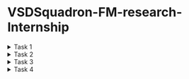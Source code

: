 # VSDSquadron-FM-research-Internship

<details>
<summary>Task 1 </summary>
# VSDFPGA Task 1 - VSDSquadron FPGA Mini: Verilog and PCF Task 

# 1. Understanding the Verilog Code

## Verilog Code and its functions:
The Verilog code it  has a blinking blue led. It’s main features are:  
**Clock Division:** A clock divider is implemented to reduce the input clock frequency to a lower frequency suitable for driving the LED.  
**Blinking Mechanism:** the clock makes an input signal  

### Key Signals:
**Clock (clk):** The clock signal oF the FPGA.  
**Reset (reset):** resets the clock divider for it to stop blinking  
**LED Output (led_blue):** Output Signal of the blue led  

# 2. PCF FILE:
The PCF file (VSDSquadronFM.pcf) means the pins and the mapping of the Verilog design. mappings are:  
**clk:** Connected to clock input pin.  
**reset:** Connected to a GPIO pin.  
**led_blue:** Connected to the pin where it makes the blue LED glow.  

### Sample PCF File Content:
set_io clk 21       (this is the clock input pin)  
set_io reset 35     (this is the reset input pin)  
set_io led_blue 25  (this is the blue LED output pin)  

### Observations:
Pin numbers correspond to specific physical locations on the FPGA Mini board.  
Proper mapping ensures the FPGA design interacts correctly with external components.  

# 3. Integration Steps and Observations While Working with the FPGA Mini Board
## Integration Steps
### 1.	Setup:
Install Yosys to upload the code into the Verilog  
Used nextpnr-ice40 for place-and-route.  
Timing analysis for ice-time.  
Converts bitstream through icepack and programme it using the FPGA with the iceprog.  

### 2.	Verilog Code Compilation and Build:
Ran the build target in the Makefile to synthesize the Verilog code and generate the necessary files (JSON, ASC, BIN).  

### 3.	Programming the FPGA:
Uploaded the binary bitstream file (top.bin) to the FPGA Mini board using iceprog.  

### 4.	Testing the Design:
Verified that the blue LED blinked at the expected frequency  

# Outcome
The clock divider's parameters required fine-tuning to achieve the desired LED blinking rate.  
Correctly matching the PCF file to the FPGA board layout was critical to ensuring proper functionality.  
The reset signal was tested successfully, halting and resuming the blinking as expected.  


## Step 1: Open Xubuntu:
![1](https://github.com/user-attachments/assets/27cf8fc3-be4d-479c-ad1a-8dfe8508bb10)

## Step 2: Open terminal and open VSDSquadron_FM: 
![2](https://github.com/user-attachments/assets/c21363c5-f374-47f9-b071-6d8949accb05)

## Step 3: Then open blink led in VSDSQUADRON_FM: 
![3](https://github.com/user-attachments/assets/fae4b7e4-3d5b-4c29-a122-1633afe1186c)

## Step 4: Now we need to let the power reach the board: 
![4](https://github.com/user-attachments/assets/5e59f8b8-2f8b-4262-9cb7-833274dba7f4)

## Step 5: Then use the command lsusb to check if the code can reach the board: 
![5](https://github.com/user-attachments/assets/e1a36a33-1410-4cec-80c3-23d5f631c776)

## Step 6: Then clean all the extra builds using make clean: 
![6](https://github.com/user-attachments/assets/68059760-7f32-4a5c-848a-c4a2457c4d55)

## Step 7: Then use the command make build: 
![7](https://github.com/user-attachments/assets/81624409-6cbc-4088-b8ef-855a1beb3348)

## Step 8: Finally use the command sudo make flash then enter sudo password: 
![8](https://github.com/user-attachments/assets/52f68700-b628-49fb-bc87-02247eb28aad)


# 4. Challenges Faced and Solutions Implemented
## Challenges
### 1.	USB option:
The USB option to select.  
**Solution:** Checking in device Manager of windows.  
### 2.	Wrong version:
Testing with the old version.  
**Solution:** creating a new version.  
### 3.	Serial Communication:
Difficulty in establishing UART communication for debugging.  
**Solution:** Configured picocom with the correct baud rate and port settings specified in the Makefile.  

## Working Verilog Code:
Working of the LED blinking along with clock division and reset.  
2.	Pin limitation File (VSDSquadronFM.pcf):  
Provides us with the exact pin mappings for the FPGA Mini board.  
3.	Makefile:  
Automates the ‘make clean’ and ‘make build’
  
  

https://github.com/user-attachments/assets/d148716a-8fc4-4241-81a6-2c84a56b3611


  
  
  
 
  
  
</details>


<details>

<summary>Task 2 </summary>

# Task List for Understanding and Implementing the Verilog Code on the VSDSquadron FPGA Mini Board

**Objective:** To understand and document the provided Verilog code, create the necessary PCF file, and integrate the design with the VSDSquadron FPGA Mini board.

## Introduction
The Universal Asynchronous Receiver-Transmitter (UART) loopback mechanism is an essential testing feature, enabling developers to verify data transmission and reception functionality within an FPGA-based system. This project involves designing, implementing, and testing a UART loopback system using Verilog, synthesizing it onto the VSDSquadron FPGA Mini, and verifying its functionality.  

## Code
**Repository Access:**
The uart_loopback project was downloaded from the VSDSquadron_FM repository.  
The Verilog files were cloned locally for analysis.  
### Key Modules:
**o	UART Transmitter (TX) and Receiver (RX):**  
The uart_trx.v file contains the implementation of both the UART transmitter and receiver functionalities. This module manages the data transmission and reception processes.  
**o	Top-Level Module:**
The top.v file serves as the top-level module, integrating the UART transceiver and establishing the loopback connection.  

•	Create a folder called uart_loopback then fill it with the makefile pcf file top.v and the uart_trx file:  
![image](https://github.com/user-attachments/assets/754e52b5-ca57-43a1-88b5-999cea567003)


## Block Diagram and Circuit Diagram
 
![image](https://github.com/user-attachments/assets/d6ddcf70-c489-488b-b58d-18fc90c117f1)


![image](https://github.com/user-attachments/assets/da454bb3-a3ed-44ee-bd5a-467f21a7f153)

 

## Hardware Implementation
### Hardware Setup:  
o	The VSDSquadron FPGA Mini was securely connected to a PC via a USB-UART converter.  

### Code Synthesis and Upload:  
o	The Verilog code was synthesized and  was uploaded to the FPGA

### Process:
•	Open terminal then enter the following code  
 ![image](https://github.com/user-attachments/assets/09a6e302-a5e5-487d-92bc-531789cbb17f)  

•	Then type lsusb then make build  
 ![image](https://github.com/user-attachments/assets/418f519e-e90e-47bf-86a9-f8e4520fcaef)  

•	Then type sudo make flash  
 ![image](https://github.com/user-attachments/assets/eb808561-da58-4a47-bf07-d182ba6437c9)  


## Testing and Verification
### Serial Terminal Configuration:  
Open docklight on windows then go to tools then project settings then type the required COM then fill in the baud rate:  
 ![image](https://github.com/user-attachments/assets/f71777b1-2c58-4c94-9659-e51f9e9061fe)  

Double click the box under name then fill in the following info:  
 ![image](https://github.com/user-attachments/assets/4dde2ff9-684a-4824-a942-87d13334b264)  


## Testing Process:  
o	Data was transmitted from the PC to the FPGA.  
o	Successful loopback was confirmed when the same data was received back on the serial terminal.  

Then click on apply and okay then click on the arrow next to the box:  
 ![image](https://github.com/user-attachments/assets/9e04e4e9-4244-48e6-afc4-120ebcfee559)  



https://github.com/user-attachments/assets/dca18de7-b7e4-4452-abef-6580c3c861f4



## Results
The UART loopback mechanism was successfully implemented and tested. The system consistently returned transmitted data without errors, validating the functionality of the TX and RX modules.  

## Conclusion  
This project demonstrated the successful implementation of a UART loopback system, achieving its objective of verifying UART functionality through hardware testing and documentation. The outcomes provide a reliable framework for further UART-based developments on the VSDSquadron FPGA Mini.  


</details>




<details>

<summary>Task 3 </summary>

# Task 3: Develop a UART transmitter module capable of sending serial data from the FPGA to an external device.

## Introduction:   
The Universal Asynchronous Receiver-Transmitter (UART) transmitter module is essential for serial communication, allowing FPGA-based systems to send data to external devices. This project involves designing, implementing, and testing a UART transmitter using Verilog, synthesizing it onto the VSDSquadron FPGA Mini, and verifying its functionality.  

## Study the Existing Code
### Repository Access:
o	The uart_tx project was accessed from the VSDSquadron_FM repository.

### Code Analysis:
o	Key modules, including the TX (transmitter), were identified.
o	The baud rate generator and clock divider were analyzed.
o	The sequential process of loading and shifting data was studied.

## Design Documentation
### Block Diagram:
o	A high-level block diagram was created to illustrate the UART transmission process, highlighting:  
	Data input.  
	Baud rate generator.  
	TX shift register.  
	Transmission to the external device.  
![image](https://github.com/user-attachments/assets/8248c442-5f2d-49f4-9934-8d0e106d3644)

### Circuit Diagram:
o	A detailed circuit diagram was developed, showing:  
	Connections between the FPGA TX pin and the receiving device.  
	Peripheral connections such as power and ground.  
![image](https://github.com/user-attachments/assets/192434e7-214e-4e52-854f-e02c9301b3d9)

## Hardware Implementation
### Hardware Setup:
o	The VSDSquadron FPGA Mini was connected to a PC via a USB-UART converter.
o	Connections were verified against the circuit diagram.
### Code Synthesis and Upload:
o	The following steps were followed:
1.	Open the uart_transmission file in the terminal.
2.	Connect the board and verify it through lsusb.
3.	Run the commands make build and sudo make flash to build and upload the Verilog code to the FPGA.

## Testing and Verification
### Serial Terminal Configuration:
o	You can download PuTTY from the URL- https://www.chiark.greenend.org.uk/~sgtatham/putty/latest.html 
o	A serial terminal (e.g., PuTTY) was configured with:
	Baud rate matching the Verilog UART setup.
	Correct data bits, stop bits, and parity settings.
o	The correct port was selected for communication.
### Testing Process:
o	Data was transmitted from the FPGA.
o	Successful transmission was confirmed by observing the expected output in the serial terminal.

First create a file known as uart_transmission:  
 ![image](https://github.com/user-attachments/assets/41fb3ed5-9ce5-4985-8014-bb47e6a9082e)  

Open the file in terminal:  
![image](https://github.com/user-attachments/assets/c3b2716a-fdc8-44eb-921f-631a773e85eb)  

 
Then connect the board and verify it through lsusb:  
 ![image](https://github.com/user-attachments/assets/e6b315dc-e2d7-4905-9b42-009d5cc6a753)  

Then use the commands make build and sudo make flash   
![image](https://github.com/user-attachments/assets/57f2857a-f5d5-464e-bfdf-f0fb7259b557)  

 
Then download putty in windows and follow the following instructions(you can change the port to your recuired port):  
![image](https://github.com/user-attachments/assets/d0de6e1d-45ba-4562-a9cf-d4fe92459893)  

 
If you have followed all these instructions correctly then you will see this:  
![image](https://github.com/user-attachments/assets/dc568e9a-e153-4668-9047-d51fd9619919)  



https://github.com/user-attachments/assets/35549a42-8596-4ec6-8d02-84e0988d58af



## Results
The UART transmitter module was successfully implemented and tested. The system consistently transmitted data without errors, verifying the proper functionality of the TX module.



</details>




<details>

<summary>Task 4 </summary>

# Task 4: Implement a UART transmitter that sends data based on sensor inputs, enabling the FPGA to communicate real-time sensor data to an external device.  


## Study of Existing Code
The uart_tx_sense module from the VSDSquadron_FM repository is reviewed to understand:  
•	Sensor data acquisition mechanisms  
•	UART transmission implementation  
•	Baud rate and data format configuration  
•	Handling of buffer storage and flow control  

## Design Documentation
### Block Diagram:
A block diagram is created to illustrate the data flow from the sensor to the FPGA and through the UART transmitter to the receiving device.  
 ![image](https://github.com/user-attachments/assets/bfa015e3-7b51-4371-9e20-93550abc1645)


### Circuit Diagram:
A detailed circuit schematic is developed  
 ![image](https://github.com/user-attachments/assets/27c5f542-f6aa-41c0-ab1f-14d8f053ecfc)


## Implementation
### Hardware Setup:
•	Connecting the sensor to the FPGA board
•	Ensuring power supply and signal integrity
### Verilog Code Implementation:
•	Data acquisition from the sensor
•	UART communication module with proper baud rate and frame settings
•	Buffer/FIFO implementation for stable data transmission
### Synthesis & Deployment:
•	Synthesis using FPGA toolchain (Vivado/Quartus/etc.)
•	Loading the bitstream onto the FPGA
•	Initial debugging using onboard LEDs or logic analyzers

### Create a new file in uart_transmission:  
![image](https://github.com/user-attachments/assets/9f818a6a-4922-46d6-b49c-4c6f43e1f70f)  

 
### Open this file in terminal:
![image](https://github.com/user-attachments/assets/3c11c89b-1f90-4e4c-8841-b58a03bd8fc6)  

 
### Use lsusb to verify that the board is connected and also use make build:  
![image](https://github.com/user-attachments/assets/76dcdac6-62f1-4ed8-b09f-4d67394be424)  

 
### Use the command sudo make flash:  
![image](https://github.com/user-attachments/assets/a065be11-2330-4681-9ce7-851d5372caec)  

 
### Open PuTTy in windows and follow the commands as given below:  
![image](https://github.com/user-attachments/assets/d624463f-5f27-4b5d-aabf-323a531bb72d)  

 
### Click open you will see as follows:
 ![image](https://github.com/user-attachments/assets/16cfae46-1c89-49d1-b884-8a302337db8f)



## Testing & Verification
### Sensor Data Validation:
•	Comparing raw sensor readings with UART-transmitted values
### Serial Terminal Monitoring:
•	Using PuTTY to capture transmitted data
### Edge Case Testing:
•	Handling sensor disconnections or incorrect data
•	Evaluating system response to noise and erroneous inputs



https://github.com/user-attachments/assets/46057fa7-9f81-4891-ae68-9de43c1ae93d


## Result: 
Here is the completed document outlining the implementation of the UART transmitter for sensor data communication.



</details>
